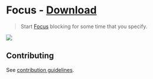 # Focus - [Download](https://github.com/nikitavoloboev/small-workflows/blob/master/focus/Focus.alfredworkflow?raw=true)

> Start [Focus](https://heyfocus.com) blocking for some time that you specify.

![](https://i.imgur.com/cHRL6FV.png)

## Contributing

See [contribution guidelines](../CONTRIBUTING.md#readme).
